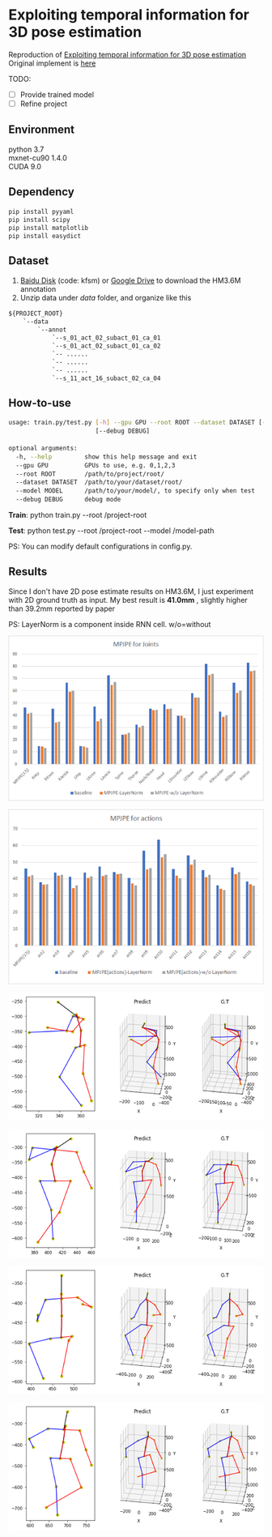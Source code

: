 # Exploiting temporal information for 3D pose estimation

Reproduction of [Exploiting temporal information for 3D pose estimation](https://arxiv.org/abs/1711.08585v1</br>)<br/>
Original implement is [here](https://github.com/rayat137/Pose_3D)

TODO:
- [ ] Provide trained model
- [ ] Refine project

## Environment
python 3.7</br>
mxnet-cu90 1.4.0</br>
CUDA 9.0

## Dependency
``` 
pip install pyyaml
pip install scipy
pip install matplotlib
pip install easydict
``` 

## Dataset
1. [Baidu Disk](https://pan.baidu.com/s/1Qg4dH8PBXm8SzApI-uu0GA) (code: kfsm) or [Google Drive](https://drive.google.com/file/d/1wZynXUq91yECVRTFV8Tetvo271BXzxwI/view?usp=sharing) to download the HM3.6M annotation
2. Unzip data under *data* folder, and organize like this
```
${PROJECT_ROOT}
    `--data
        `--annot
            `--s_01_act_02_subact_01_ca_01
            `--s_01_act_02_subact_01_ca_02
            `-- ......
            `-- ......
            `-- ......
            `--s_11_act_16_subact_02_ca_04            
```

## How-to-use
```bash
usage: train.py/test.py [-h] --gpu GPU --root ROOT --dataset DATASET [--model MODEL]
                        [--debug DEBUG]

optional arguments:
  -h, --help         show this help message and exit
  --gpu GPU          GPUs to use, e.g. 0,1,2,3
  --root ROOT        /path/to/project/root/
  --dataset DATASET  /path/to/your/dataset/root/
  --model MODEL      /path/to/your/model/, to specify only when test
  --debug DEBUG      debug mode
```

**Train**: python train.py --root /project-root </br>

**Test**:  python test.py --root /project-root --model /model-path </br>

PS: You can modify default configurations in config.py.


## Results
Since I don't have 2D pose estimate results on HM3.6M, I just experiment with 2D ground truth as input.
My best result is **41.0mm** , slightly higher than 39.2mm reported by paper</br>

PS: LayerNorm is a component inside RNN cell. w/o=without

![image](https://github.com/lck1201/seq2seq-3Dpose/blob/master/doc/MPJPE_for_joints.png)

![image](https://github.com/lck1201/seq2seq-3Dpose/blob/master/doc/MPJPE_for_actions.png)

 ![image](https://github.com/lck1201/seq2seq-3Dpose/blob/master/doc/1.png)

 ![image](https://github.com/lck1201/seq2seq-3Dpose/blob/master/doc/2.png)

 ![image](https://github.com/lck1201/seq2seq-3Dpose/blob/master/doc/3.png)

 ![image](https://github.com/lck1201/seq2seq-3Dpose/blob/master/doc/4.png)
